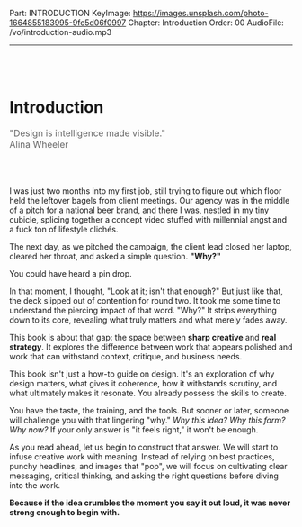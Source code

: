 Part: INTRODUCTION
KeyImage: https://images.unsplash.com/photo-1664855183995-9fc5d06f0997
Chapter: Introduction
Order: 00
AudioFile: /vo/introduction-audio.mp3

---

<div style="height: 40px;"></div>

# Introduction

<div class="quote-text" style="color:#666; font-size: 1rem; max-width: 34rem; text-align:left">
  "Design is intelligence made visible."
</div>
<div class="quote-publisher" style="color:#666; font-size: 1rem; max-width: 34rem; text-align:left">
  Alina Wheeler 
</div>

<div style="height: 50px;"></div>

I was just two months into my first job, still trying to figure out which floor held the leftover bagels from client meetings. Our agency was in the middle of a pitch for a national beer brand, and there I was, nestled in my tiny cubicle, splicing together a concept video stuffed with millennial angst and a fuck ton of lifestyle clichés.

The next day, as we pitched the campaign, the client lead closed her laptop, cleared her throat, and asked a simple question. **"Why?"**

You could have heard a pin drop.

In that moment, I thought, "Look at it; isn't that enough?" But just like that, the deck slipped out of contention for round two. It took me some time to understand the piercing impact of that word. "Why?" It strips everything down to its core, revealing what truly matters and what merely fades away.

This book is about that gap: the space between **sharp creative** and **real strategy**. It explores the difference between work that appears polished and work that can withstand context, critique, and business needs.

This book isn't just a how-to guide on design. It's an exploration of why design matters, what gives it coherence, how it withstands scrutiny, and what ultimately makes it resonate. You already possess the skills to create.

You have the taste, the training, and the tools. But sooner or later, someone will challenge you with that lingering "why." _Why this idea? Why this form? Why now?_ If your only answer is "it feels right," it won't be enough.

As you read ahead, let us begin to construct that answer. We will start to infuse creative work with meaning. Instead of relying on best practices, punchy headlines, and images that "pop", we will focus on cultivating clear messaging, critical thinking, and asking the right questions before diving into the work.

**Because if the idea crumbles the moment you say it out loud, it was never strong enough to begin with.**

<div style="height: 100px;"></div>
